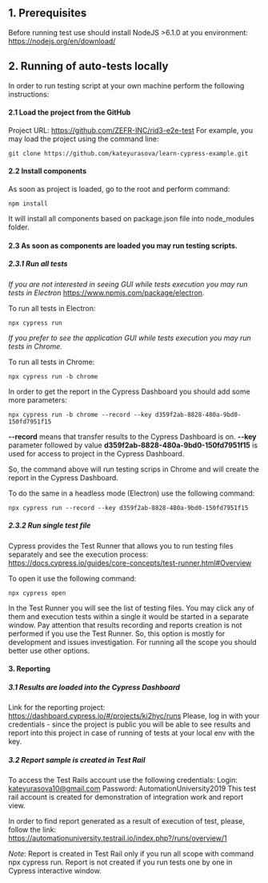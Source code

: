 ## 1. Prerequisites
Before running test use should install NodeJS >6.1.0 at you environment:
https://nodejs.org/en/download/

## 2. Running of auto-tests locally

In order to run testing script at your own machine perform the following instructions:
#### 2.1 Load the project from the GitHub
Project URL: https://github.com/ZEFR-INC/rid3-e2e-test
For example, you may load the project using the command line:
```
git clone https://github.com/kateyurasova/learn-cypress-example.git
```
#### 2.2 Install components
As soon as project is loaded, go to the root and perform command:
```
npm install
```
It will install all components based on package.json file into node_modules folder.
#### 2.3 As soon as components are loaded you may run testing scripts. 
##### 2.3.1 Run all tests

*If you are not interested in seeing GUI while tests execution you may run tests in Electron*
https://www.npmjs.com/package/electron.

To run all tests in Electron:
```
npx cypress run
```
*If you prefer to see the application GUI while tests execution you may run tests in Chrome.*

To run all tests in Chrome:
```
npx cypress run -b chrome
```

In order to get the report in the Cypress Dashboard you should add some more parameters:

```
npx cypress run -b chrome --record --key d359f2ab-8828-480a-9bd0-150fd7951f15
```
**--record** means that transfer results to the Cypress Dashboard is on. 
**--key** parameter followed by value **d359f2ab-8828-480a-9bd0-150fd7951f15** is used for access 
to project in the Cypress Dashboard.

So, the command above will run testing scrips in Chrome and will create the report in the Cypress 
Dashboard. 

To do the same in a headless mode (Electron) use the following command:
```
npx cypress run --record --key d359f2ab-8828-480a-9bd0-150fd7951f15
```

##### 2.3.2 Run single test file
Cypress provides the Test Runner that allows you to run testing files separately and see 
the execution process:  https://docs.cypress.io/guides/core-concepts/test-runner.html#Overview

To open it use the following command:
```
npx cypress open
```
In the Test Runner you will see the list of testing files. You may click any of them and execution 
tests within a single it would be started in a separate window. Pay attention that results recording 
and reports creation is not performed if you use the Test Runner. So, this option is mostly for 
development and issues investigation. For running all the scope you should better use other options.

#### 3. Reporting

##### 3.1 Results are loaded into the Cypress Dashboard
Link for the reporting project: https://dashboard.cypress.io/#/projects/ki2hyc/runs
Please, log in with your credentials - since the project is public you will be able to see results and report 
into this project in case of running of tests at your local env with the key.

##### 3.2 Report sample is created in Test Rail
To access the Test Rails account use the following credentials: 
Login: kateyurasova10@gmail.com
Password: AutomationUniversity2019
This test rail account is created for demonstration of integration work and report view. 

In order to find report generated as a result of execution of test, please, follow the link:
https://automationuniversity.testrail.io/index.php?/runs/overview/1

*Note*: Report is created in Test Rail only if you run all scope with command npx cypress run. 
Report is not created if you run tests one by one in Cypress interactive window. 



